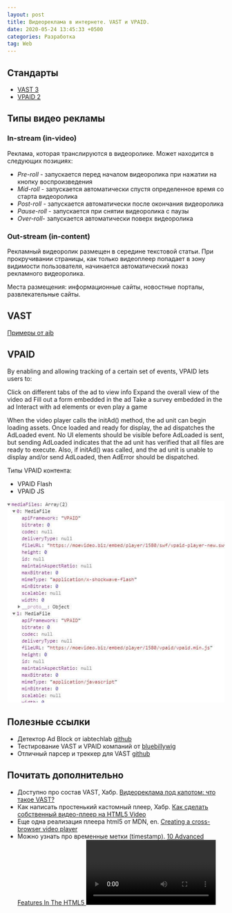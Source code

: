 ```yaml
---
layout: post
title: Видеореклама в интернете. VAST и VPAID.
date: 2020-05-24 13:45:33 +0500
categories: Разработка
tag: Web
---
```

## Стандарты
- [VAST 3](https://www.iab.com/guidelines/digital-video-ad-serving-template-vast-3-0/)
- [VPAID 2](https://www.iab.com/guidelines/digital-video-player-ad-interface-definition-vpaid-2-0/)

## Типы видео рекламы

### In-stream (in-video)
Реклама, которая транслируются в видеоролике. 
Может находится в следующих позициях:
- *Pre-roll* - запускается перед началом видеоролика при нажатии на кнопку воспроизведения
- *Mid-roll* - запускается автоматически спустя определенное время со старта видеоролика
- *Post-roll* - запускается автоматически после окончания видеоролика
- *Pause-roll* - запускается при снятии видеоролика с паузы
- *Over-roll*- запускается автоматически поверх видеоролика

### Out-stream (in-content)
Рекламный видеоролик размещен в середине текстовой статьи. При прокручивании страницы, как только видеоплеер попадает в зону видимости пользователя, начинается автоматический показ рекламного видеоролика.

Места размещения: информационные сайты, новостные порталы, развлекательные сайты.

## VAST

[Примеры от aib](https://github.com/InteractiveAdvertisingBureau/VAST_Samples/tree/master/VAST%203.0%20Samples)

## VPAID
By enabling and allowing tracking of a certain set of events, VPAID lets users to:

Click on different tabs of the ad to view info
Expand the overall view of the video ad
Fill out a form embedded in the ad
Take a survey embedded in the ad
Interact with ad elements or even play a game


When the video player calls the initAd() method, the ad unit can begin loading assets.
Once loaded and ready for display, the ad dispatches the AdLoaded event. No UI elements
should be visible before AdLoaded is sent, but sending AdLoaded indicates that the ad
unit has verified that all files are ready to execute. Also, if initAd() was called, and the ad
unit is unable to display and/or send AdLoaded, then AdError should be dispatched.


Типы VPAID контента: 

- VPAID Flash 
- VPAID JS

![Пример контента VPAID](/assets/images/vastAndVpaid/vpaid-types.jpg)

## Полезные ссылки
- Детектор Ad Block от iabtechlab [github](https://github.com/InteractiveAdvertisingBureau/AdBlockDetection)
- Тестирование VAST и VPAID компаний от [bluebillywig](https://support.bluebillywig.com/vast-inspector)
- Отличный парсер и треккер для VAST [github](https://github.com/dailymotion/vast-client-js)

## Почитать дополнительно

- Доступно про состав VAST, Хабр. [Видеореклама под капотом: что такое VAST?](https://habr.com/ru/post/499164/)
- Как написать простенький кастомный плеер, Хабр. [Как сделать собственный видео-плеер на HTML5 Video](https://habr.com/ru/company/microsoft/blog/127295/)
- Еще одна реализация плеера html5 от MDN, en. [Creating a cross-browser video player](https://developer.mozilla.org/en-US/docs/Web/Guide/Audio_and_video_delivery/cross_browser_video_player)
- Можно узнать про временные метки (timestamp). [10 Advanced Features In The HTML5 <video> Player](https://blog.addpipe.com/10-advanced-features-in-html5-video-player/amp/)